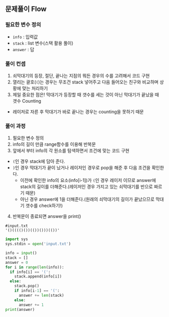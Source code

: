 ## 문제풀이 Flow
### 필요한 변수 정의

- `info` : 입력값
- `stack` : list 변수(스택 활용 풀이)
- `answer` : 답

### 풀이 컨셉

1. 쇠막대기의 등장, 절단, 끝나는 지점의 뭐든 경우의 수를 고려해서 코드 구현
2. 열리는 괄호(`(`)는 경우는 무조건 stack 넣어주고 다음 들어오는 친구와 비교하며 상황에 맞는 처리하기
3. 제일 중요한 점은! 막대기가 등장할 때 갯수를 세는 것이 아닌 막대기가 끝났을 때 갯수 Counting
  - 레이저로 자른 후 막대기가 바로 끝나는 경우는 counting을 못하기 때문

### 풀이 과정

1. 필요한 변수 정의
2. info의 길이 만큼 range함수를 이용해 반복문
3. 앞에서 부터 info의 각 원소를 탐색하면서 조건에 맞는 코드 구현
  - `(`인 경우 stack에 담아 준다.
  - `)`인 경우 막대기가 끝이 났거나 레이저인 경우로 pop을 해준 후 다음 조건을 확인한다.
    - 이전에 확인한 info의 요소(info[i-1])가 `(`인 경우 레이저 이므로 answer에 stack의 길이를 더해준다.(레이저인 경우 가지고 있는 쇠막대기를 반으로 짜르기 때문)
    - 아닌 경우 answer에 1을 더해준다.(원래의 쇠막대기의 길이가 끝났으므로 막대기 갯수를 check하기!)
4. 반복문이 종료되면 answer을 print()

```shell
#input.txt
'()(((()())(())()))(())'
```

```python
import sys
sys.stdin = open('input.txt')

info = input()
stack = []
answer = 0
for i in range(len(info)):
  if info[i] == '(':
    stack.append(info[i])
  else:
    stack.pop()
    if info[i-1] == '(':
      answer += len(stack)
    else:
      answer += 1
print(answer)
```
